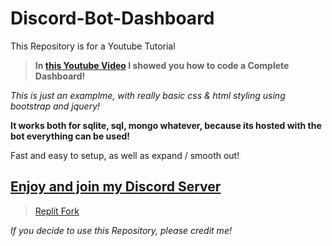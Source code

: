# Discord-Bot-Dashboard
This Repository is for a Youtube Tutorial

> **In [this Youtube Video](https://youtube.com) I showed you how to code a Complete Dashboard!**

*This is just an examplme, with really basic css & html styling using bootstrap and jquery!*

**It works both for sqlite, sql, mongo whatever, because its hosted with the bot everything can be used!**

Fast and easy to setup, as well as expand / smooth out!

## [Enjoy and join my Discord Server](https://discord.gg/milrato)

> [Replit Fork](https://replit.com/@OxyTomato/Dashboardexample)


*If you decide to use this Repository, please credit me!*
